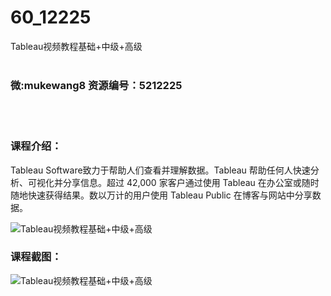# 60_12225
Tableau视频教程基础+中级+高级
<br/></br>
<h3>微:mukewang8 资源编号：5212225</h3>
<br/></br>
<h3>课程介绍：</h3>
<p><a title="查看与 Tableau 相关的文章" target="_blank">Tableau</a> Software致力于帮助人们查看并理解数据。<a title="查看与 Tableau 相关的文章" target="_blank">Tableau</a> 帮助任何人快速分析、可视化并分享信息。超过 42,000 家客户通过使用 Tableau 在办公室或随时随地快速获得结果。数以万计的用户使用 Tableau Public 在博客与网站中分享数据。</p>
<p><img src="https://www.ko996.com/wp-content/uploads/img/2020/04/2-72-300x159.png" alt="Tableau视频教程基础+中级+高级"></p>
<div class="info-desc">
<h3>课程截图：</h3>
<p><img src="https://www.ko996.com/wp-content/uploads/img/2020/04/1-105.png" alt="Tableau视频教程基础+中级+高级"></p>


			
<p>&nbsp;</p>
</div>
